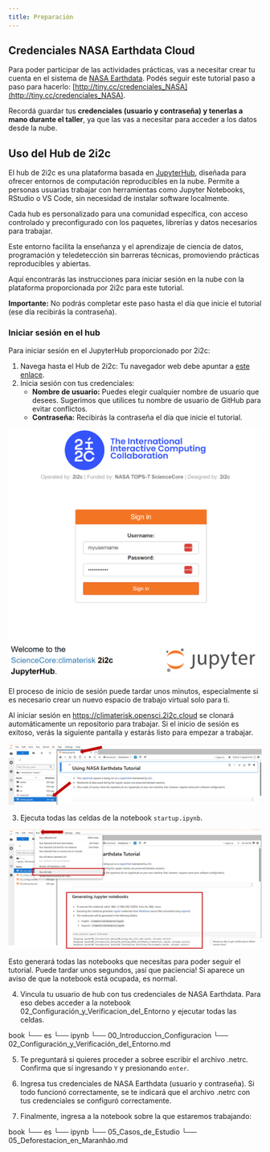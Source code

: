 ```yaml
---
title: Preparación
---
```


## Credenciales NASA Earthdata Cloud

Para poder participar de las actividades prácticas, vas a necesitar crear tu cuenta en el sistema de [NASA Earthdata](https://urs.earthdata.nasa.gov/). Podés seguir este tutorial paso a paso para hacerlo: [http://tiny.cc/credenciales_NASA](http://tiny.cc/credenciales_NASA).

Recordá guardar tus **credenciales (usuario y contraseña) y tenerlas a mano durante el taller**, ya que las vas a necesitar para acceder a los datos desde la nube.

## Uso del Hub de 2i2c

El hub de 2i2c es una plataforma basada en [JupyterHub](https://jupyter.org/hub), diseñada para ofrecer entornos de computación reproducibles en la nube. Permite a personas usuarias trabajar con herramientas como Jupyter Notebooks, RStudio o VS Code, sin necesidad de instalar software localmente.

Cada hub es personalizado para una comunidad específica, con acceso controlado y preconfigurado con los paquetes, librerías y datos necesarios para trabajar.

Este entorno facilita la enseñanza y el aprendizaje de ciencia de datos, programación y teledetección sin barreras técnicas, promoviendo prácticas reproducibles y abiertas.

Aquí encontrarás las instrucciones para iniciar sesión en la nube con la plataforma proporcionada por 2i2c para este tutorial.

**Importante:** No podrás completar este paso hasta el día que inicie el tutorial (ese día recibirás la contraseña).

### Iniciar sesión en el hub

Para iniciar sesión en el JupyterHub proporcionado por 2i2c:

1. Navega hasta el Hub de 2i2c: Tu navegador web debe apuntar a [este enlace](https://climaterisk.opensci.2i2c.cloud).
2. Inicia sesión con tus credenciales:
    - **Nombre de usuario:** Puedes elegir cualquier nombre de usuario que desees. Sugerimos que utilices tu nombre de usuario de GitHub para evitar conflictos.
    - **Contraseña:** Recibirás la contraseña el día que inicie el tutorial.

![](fig/2i2c_login.png)

El proceso de inicio de sesión puede tardar unos minutos, especialmente si es necesario crear un nuevo espacio de trabajo virtual solo para ti.

Al iniciar sesión en https://climaterisk.opensci.2i2c.cloud se clonará automáticamente un repositorio para trabajar. Si el inicio de sesión es exitoso, verás la siguiente pantalla y estarás listo para empezar a trabajar.

![](fig/hub_startup.png)

3. Ejecuta todas las celdas de la notebook `startup.ipynb`.

![](fig/hub_startup2.png)

Esto generará todas las notebooks que necesitas para poder seguir el tutorial. Puede tardar unos segundos, ¡así que paciencia! Si aparece un aviso de que la notebook está ocupada, es normal.


4. Vincula tu usuario de hub con tus credenciales de NASA Earthdata. Para eso debes acceder a la notebook 02_Configuración_y_Verificacion_del_Entorno y ejecutar todas las celdas. 

book
└── es
    └── ipynb
        └── 00_Introduccion_Configuracion
            └── 02_Configuración_y_Verificación_del_Entorno.md

5. Te preguntará si quieres proceder a sobree escribir el archivo .netrc. Confirma que sí ingresando `Y` y presionando `enter`.

6. Ingresa tus credenciales de NASA Earthdata (usuario y contraseña). Si todo funcionó correctamente, se te indicará que el archivo .netrc con tus credenciales se configuró correctamente. 

7. Finalmente, ingresa a la notebook sobre la que estaremos trabajando:

book
└── es
    └── ipynb
        └── 05_Casos_de_Estudio
            └── 05_Deforestacion_en_Maranhão.md